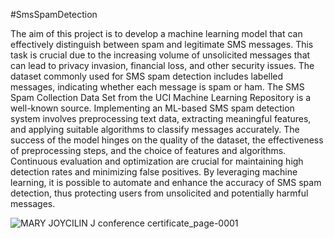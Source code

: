 #SmsSpamDetection 



The aim of this project is to develop a machine learning model that can effectively distinguish between spam and legitimate SMS messages. 
This task is crucial due to the increasing volume of unsolicited messages that can lead to privacy invasion, financial loss, and other security issues.
The dataset commonly used for SMS spam detection includes labelled messages, indicating whether each message is spam or ham. 
The SMS Spam Collection Data Set from the UCI Machine Learning Repository is a well-known source. 
Implementing an ML-based SMS spam detection system involves preprocessing text data, extracting meaningful features, and applying suitable algorithms to classify messages accurately.
The success of the model hinges on the quality of the dataset, the effectiveness of preprocessing steps, and the choice of features and algorithms. 
Continuous evaluation and optimization are crucial for maintaining high detection rates and minimizing false positives.
By leveraging machine learning, it is possible to automate and enhance the accuracy of SMS spam detection, 
thus protecting users from unsolicited and potentially harmful messages.




![MARY JOYCILIN J conference certificate_page-0001](https://github.com/joycilin16/spamdedection/assets/166023491/bd3656ba-0e51-46f6-a4d8-f4d31ea6bffe)
